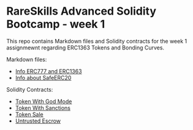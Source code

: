 # RareSkills Advanced Solidity Bootcamp - week 1

This repo contains Markdown files and Solidity contracts for the week 1 assignmewnt regarding ERC1363 Tokens and Bonding Curves.

Markdown files:
- [Info ERC777 and ERC1363](./ERC777_ERC1367.md)
- [Info about SafeERC20](./SafeERC20.md)

Solidity Contracts:
- [Token With God Mode](./contracts/TokenWithGodMode.sol)
- [Token With Sanctions](./contracts/TokenWithSanctions.sol)
- [Token Sale](./contracts/TokenSale.sol)
- [Untrusted Escrow](./contracts/UntrustedEscrow.sol)



